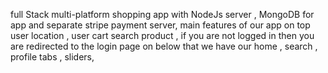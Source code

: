 full Stack multi-platform shopping app with NodeJs server , MongoDB for app and separate stripe payment server,  main features of our app on top user location , user cart search product , if you are not logged in then you  are redirected to the login page on below that we have our home , search , profile tabs , sliders, 
